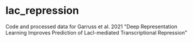 # lac_repression
Code and processed data for Garruss et al. 2021 "Deep Representation Learning Improves Prediction of LacI-mediated Transcriptional Repression"
